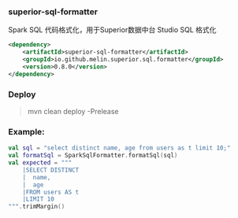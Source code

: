 ### superior-sql-formatter
Spark SQL 代码格式化，用于Superior数据中台 Studio SQL 格式化

```xml
<dependency>
    <artifactId>superior-sql-formatter</artifactId>
    <groupId>io.github.melin.superior.sql.formatter</groupId>
    <version>0.8.0</version>
</dependency>
```

### Deploy
> mvn clean deploy -Prelease

### Example:
```kotlin
val sql = "select distinct name, age from users as t limit 10;"
val formatSql = SparkSqlFormatter.formatSql(sql)
val expected = """
    |SELECT DISTINCT
    |  name,
    |  age
    |FROM users AS t
    |LIMIT 10
""".trimMargin()
```